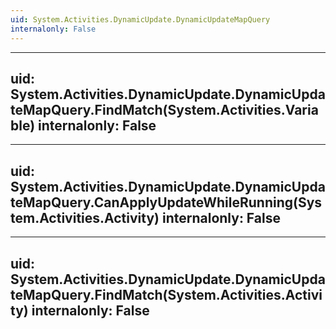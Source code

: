 ```yaml
---
uid: System.Activities.DynamicUpdate.DynamicUpdateMapQuery
internalonly: False
---
```


---
uid: System.Activities.DynamicUpdate.DynamicUpdateMapQuery.FindMatch(System.Activities.Variable)
internalonly: False
---

---
uid: System.Activities.DynamicUpdate.DynamicUpdateMapQuery.CanApplyUpdateWhileRunning(System.Activities.Activity)
internalonly: False
---

---
uid: System.Activities.DynamicUpdate.DynamicUpdateMapQuery.FindMatch(System.Activities.Activity)
internalonly: False
---
